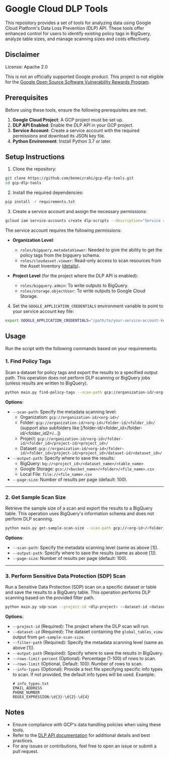 # Google Cloud DLP Tools

This repository provides a set of tools for analyzing data using Google Cloud Platform's Data Loss Prevention (DLP) API. These tools offer enhanced control for users to identify existing policy tags in BigQuery, analyze table sizes, and manage scanning sizes and costs effectively.

## **Disclaimer** 

License: Apache 2.0

This is not an officially supported Google product. This project is not
eligible for the [Google Open Source Software Vulnerability Rewards
Program](https://bughunters.google.com/open-source-security).

## Prerequisites

Before using these tools, ensure the following prerequisites are met:

1. **Google Cloud Project**: A GCP project must be set up.
2. **DLP API Enabled**: Enable the DLP API in your GCP project.
3. **Service Account**: Create a service account with the required permissions and download its JSON key file.
4. **Python Environment**: Install Python 3.7 or later.

## Setup Instructions

1. Clone the repository:
  ```bash
  git clone https://github.com/benmizrahi/gcp-dlp-tools.git
  cd gcp-dlp-tools
  ```

2. Install the required dependencies:
  ```bash
  pip install -r requirements.txt
  ```

3. Create a service account and assign the necessary permissions:
  ```bash
  gcloud iam service-accounts create dlp-scripts --description="Service account for DLP tools" --display-name="dlp-scripts-helper"
  ```

  The service account requires the following permissions:
  
  - **Organization Level**:
    - `roles/bigquery.metadataViewer`: Needed to give the ability to get the policy tags from the bigquery schema.
    - `roles/cloudasset.viewer`: Read-only access to scan resources from the Asset Inventory ([details](https://cloud.google.com/asset-inventory/docs/roles-permissions#roles)).
  
  - **Project Level** (for the project where the DLP API is enabled):
    - `roles/bigquery.admin`: To write outputs to BigQuery.
    - `roles/storage.objectUser`: To write outputs to Google Cloud Storage.

4. Set the `GOOGLE_APPLICATION_CREDENTIALS` environment variable to point to your service account key file:
  ```bash
  export GOOGLE_APPLICATION_CREDENTIALS="/path/to/your-service-account-key.json"
  ```

## Usage

Run the script with the following commands based on your requirements:

### 1. Find Policy Tags
Scan a dataset for policy tags and export the results to a specified output path. This operation does not perform DLP scanning or BigQuery jobs (unless results are written to BigQuery).

```bash
python main.py find-policy-tags --scan-path gcp://organization-id/<org-id>/folder-id/<folder_id>/project-id/<project_id>/dataset-id/<dataset_id> --output-path bq://<project_id>/<dataset_name>/<table_name>
```

**Options**:
- `--scan-path`: Specify the metadata scanning level:
  - Organization: `gcp://organization-id/<org-id>/`
  - Folder: `gcp://organization-id/<org-id>/folder-id/<folder_id>/` (support also subfolders like [/folder-id/<folder_id>/folder-id/<folder_id2>/...])
  - Project: `gcp://organization-id/<org-id>/folder-id/<folder_id>/project-id/<project_id>/`
  - Dataset: `gcp://organization-id/<org-id>/folder-id/<folder_id>/project-id/<project_id>/dataset-id/<dataset_id>/`
- `--output-path`: Specify where to save the results:
  - BigQuery: `bq://<project_id>/<dataset_name>/<table_name>`
  - Google Storage: `gcs://<bucket_name>/<folder>/<file_name>.csv`
  - Local File: `file://<file_name>.csv`
- `--page-size`: Number of results per page (default: 100).

---

### 2. Get Sample Scan Size
Retrieve the sample size of a scan and export the results to a BigQuery table. This operation uses BigQuery's information schema and does not perform DLP scanning.

```bash
python main.py get-sample-scan-size --scan-path gcp://<org-id>/<folder_id>/<project_id>/<dataset_id> --output-path bq://<project_id>/<dataset_name>/<table_name>
```

**Options**:
- `--scan-path`: Specify the metadata scanning level (same as above [1]).
- `--output-path`: Specify where to save the results (same as above [1]).
- `--page-size`: Number of results per page (default: 100).

---

### 3. Perform Sensitive Data Protection (SDP) Scan
Run a Sensitive Data Protection (SDP) scan on a specific dataset or table and save the results to a BigQuery table. This operation performs DLP scanning based on the provided filter path.

```bash
python main.py sdp-scan --project-id <dlp-project> --dataset-id <dataset_where_view_exists> --filter-path gcp://<org-id>/<project_id>/<dataset_name>/<table_name> --output-path bq://<project_id>/<dataset_name>/<output_results_table_name>
```

**Options**:
- `--project-id` (Required): The project where the DLP scan will run.
- `--dataset-id` (Required): The dataset containing the `global_tables_view` output from `get-sample-scan-size`.
- `--filter-path` (Required): Specify the metadata scanning level (same as above [1]).
- `--output-path` (Required): Specify where to save the results in BigQuery.
- `--rows-limit-percent` (Optional): Percentage (1-100) of rows to scan.
- `--rows-limit` (Optional, Default: 100): Number of rows to scan.
- `--info-types` (Optional): Provide a text file specifying specific info types to scan. If not provided, the default info types will be used. Example:
  ```
  # info_types.txt
  EMAIL_ADDRESS
  PHONE_NUMBER
  REGEX_EXPRESSION:\d{3}-\d{2}-\d{4}
  ```

## Notes

- Ensure compliance with GCP's data handling policies when using these tools.
- Refer to the [DLP API documentation](https://cloud.google.com/dlp/docs) for additional details and best practices.
- For any issues or contributions, feel free to open an issue or submit a pull request.


